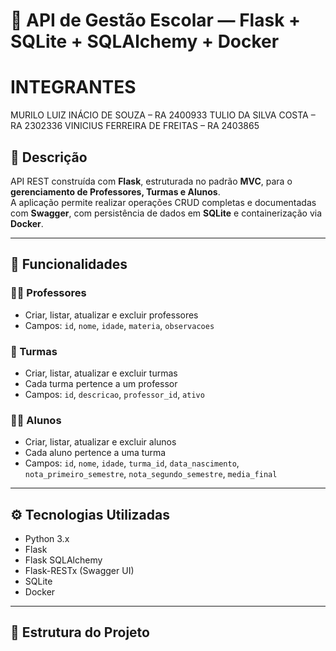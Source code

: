 # 🏫 API de Gestão Escolar — Flask + SQLite + SQLAlchemy + Docker

# INTEGRANTES
MURILO LUIZ INÁCIO DE SOUZA – RA 2400933 
TULIO DA SILVA COSTA – RA 2302336 
VINICIUS FERREIRA DE FREITAS – RA 2403865

## 📘 Descrição
API REST construída com **Flask**, estruturada no padrão **MVC**, para o **gerenciamento de Professores, Turmas e Alunos**.  
A aplicação permite realizar operações CRUD completas e documentadas com **Swagger**, com persistência de dados em **SQLite** e containerização via **Docker**.

---

## 🧩 Funcionalidades

### 👨‍🏫 Professores
- Criar, listar, atualizar e excluir professores  
- Campos: `id`, `nome`, `idade`, `materia`, `observacoes`

### 🏫 Turmas
- Criar, listar, atualizar e excluir turmas  
- Cada turma pertence a um professor  
- Campos: `id`, `descricao`, `professor_id`, `ativo`

### 👨‍🎓 Alunos
- Criar, listar, atualizar e excluir alunos  
- Cada aluno pertence a uma turma  
- Campos: `id`, `nome`, `idade`, `turma_id`, `data_nascimento`, `nota_primeiro_semestre`, `nota_segundo_semestre`, `media_final`

---

## ⚙️ Tecnologias Utilizadas
- Python 3.x  
- Flask  
- Flask SQLAlchemy  
- Flask-RESTx (Swagger UI)  
- SQLite  
- Docker  

---

## 🧱 Estrutura do Projeto

